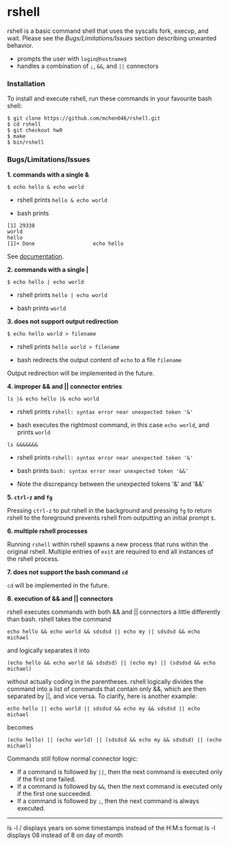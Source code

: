 # rshell
rshell is a basic command shell that uses the syscalls fork, execvp, and wait. Please see the *Bugs/Limitations/Issues* section describing unwanted behavior.
- prompts the user with `login@hostname$ ` 
- handles a combination of `;`, `&&`, and `||` connectors

### Installation
To install and execute rshell, run these commands in your favourite bash shell:
```
$ git clone https://github.com/mchen046/rshell.git
$ cd rshell
$ git checkout hw0
$ make
$ bin/rshell
```
### Bugs/Limitations/Issues
**1. commands with a single &**

`$ echo hello & echo world` 

- rshell prints `hello & echo world`

- bash prints 
```
[1] 29338
world
hello
[1]+ Done					echo hello
```
See [documentation](http://bashitout.com/2013/05/18/Ampersands-on-the-command-line.html).

**2. commands with a single |**

`$ echo hello | echo world`

- rshell prints `hello | echo world`

- bash prints `world`

**3. does not support output redirection**

`$ echo hello world > filename`
 
- rshell prints `hello world > filename`

- bash redirects the output content of `echo` to a file `filename`

Output redirection will be implemented in the future.

**4. improper && and || connector entries**

`ls |& echo hello |& echo world`

- rshell prints `rshell: syntax error near unexpected token '&'`

- bash executes the rightmost command, in this case `echo world`, and prints `world`

`ls &&&&&&&`

- rshell prints `rshell: syntax error near unexpected token '&'`

- bash prints `bash: syntax error near unexpected token '&&'`

- Note the discrepancy between the unexpected tokens '&' and '&&'

**5. `ctrl-z` and `fg`**

Pressing `ctrl-z` to put rshell in the background and pressing `fg` to return rshell to the foreground prevents rshell from outputting an initial prompt `$`.

**6. multiple rshell processes**

Running `rshell` within rshell spawns a new process that runs within the original rshell. Multiple entries of `exit` are required to end all instances of the rshell process.

**7. does not support the bash command `cd`**

`cd` will be implemented in the future.

**8. execution of && and || connectors**

rshell executes commands with both && and || connectors a little differently than bash. rshell takes the command

`echo hello && echo world && sdsdsd || echo my || sdsdsd && echo michael` 

and logically separates it into 

`(echo hello && echo world && sdsdsd) || (echo my) || (sdsdsd && echo michael)`

without actually coding in the parentheses. rshell logically divides the command into a list of commands that contain only &&, which are then separated by ||, and vice versa. To clarify, here is another example:

`echo hello || echo world || sdsdsd && echo my && sdsdsd || echo michael` 

becomes

`(echo hello) || (echo world) || (sdsdsd && echo my && sdsdsd) || (echo michael)`

Commands still follow normal connector logic:
- If a command is followed by `||`, then the next command is executed only if the first one failed.
- If a command is followed by `&&`, then the next command is executed only if the first one succeeded.
- If a command is followed by `;`, then the next command is always executed.
--------------------------------------------------------------------------------
ls -l / displays years on some timestamps instead of the H:M:s format
ls -l displays 08 instead of 8 on day of month




